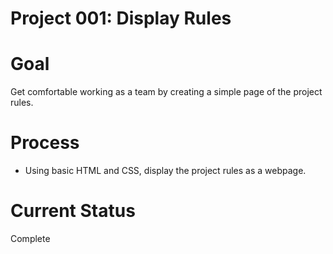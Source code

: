 # Project 001: Display Rules

# Goal
Get comfortable working as a team by creating a simple page of the project rules. 

# Process
- Using basic HTML and CSS, display the project rules as a webpage.

# Current Status
Complete